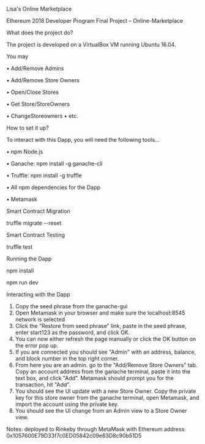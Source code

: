 Lisa's Online Marketplace

Ethereum 2018 Developer Program Final Project – Online-Marketplace

What does the project do?

The project is developed on a VirtualBox VM running Ubuntu 16.04.

You may

•	Add/Remove Admins

•	Add/Remove Store Owners

•	Open/Close Stores

•	Get Store/StoreOwners

•	ChangeStoreowners
•	etc.

How to set it up?

To interact with this Dapp, you will need the following tools...

•	npm    Node.js

•	Ganache:  npm install -g ganache-cli

•	Truffle:  npm install -g truffle

•	All npm dependencies for the Dapp

•	Metamask

Smart Contract Migration

truffle migrate --reset

Smart Contract Testing

truffle test 

Running the Dapp

npm install 

npm run dev

Interacting with the Dapp
1.	Copy the seed phrase from the ganache-gui
2.	Open Metamask in your browser and make sure the localhost:8545 network is selected
3.	Click the "Restore from seed phrase" link, paste in the seed phrase, enter start123 as the password, and click OK.
4.	You can now either refresh the page manually or click the OK button on the error pop up.
5.	If you are connected you should see "Admin" with an address, balance, and block number in the top right corner.
6.	From here you are an admin. go to the "Add/Remove Store Owners" tab. Copy an account address from the ganache terminal, paste it into the text box, and click "Add". Metamask should prompt you for the transaction, hit "Add".
7.	You should see the UI update with a new Store Owner. Copy the private key for this store owner from the ganache terminal, open Metamask, and import the account using the private key.
8.	You should see the UI change from an Admin view to a Store Owner view. 

Notes: deployed to Rinkeby through MetaMask with Ethereum address: 0x1057600E79D33f7c0ED05842c09e63D8c90b51D5

